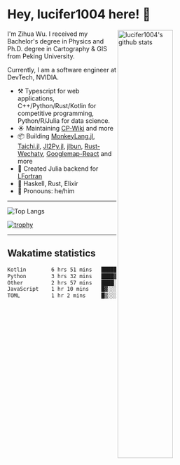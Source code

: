 # Hey, lucifer1004 here! :wave:

<img width="50%" align="right" alt="lucifer1004's github stats" src="https://github-readme-stats.vercel.app/api?username=lucifer1004&show_icons=true">

I'm Zihua Wu. I received my Bachelor's degree in Physics and Ph.D. degree in Cartography & GIS from Peking University.

Currently, I am a software engineer at DevTech, NVIDIA.

- :hammer_and_pick: Typescript for web applications, C++/Python/Rust/Kotlin for competitive programming, Python/R/Julia for data science.
- :sunny: Maintaining [CP-Wiki](https://cp-wiki.vercel.app) and more 
- :package: Building [MonkeyLang.jl](https://github.com/lucifer1004/MonkeyLang.jl), [Taichi.jl](https://github.com/lucifer1004/Taichi.jl), [Jl2Py.jl](https://github.com/lucifer1004/Jl2Py.jl), [jlbun](https://github.com/lucifer1004/jlbun), [Rust-Wechaty](https://github.com/wechaty/rust-wechaty), [Googlemap-React](https://github.com/googlemap-react/googlemap-react) and more
- :sparkler: Created Julia backend for [LFortran](https://github.com/lfortran/lfortran)
- :seedling: Haskell, Rust, Elixir
- :man: Pronouns: he/him

---

![Top Langs](https://github-readme-stats.vercel.app/api/top-langs/?username=lucifer1004&layout=compact)

[![trophy](https://github-profile-trophy.vercel.app/?username=ryo-ma)](https://github.com/ryo-ma/github-profile-trophy)

---

## Wakatime statistics

<!--START_SECTION:waka-->

```txt
Kotlin        6 hrs 51 mins   █████████▒░░░░░░░░░░░░░░░   37.14 %
Python        3 hrs 32 mins   ████▓░░░░░░░░░░░░░░░░░░░░   19.18 %
Other         2 hrs 57 mins   ████░░░░░░░░░░░░░░░░░░░░░   16.05 %
JavaScript    1 hr 10 mins    █▓░░░░░░░░░░░░░░░░░░░░░░░   06.32 %
TOML          1 hr 2 mins     █▒░░░░░░░░░░░░░░░░░░░░░░░   05.63 %
```

<!--END_SECTION:waka-->

